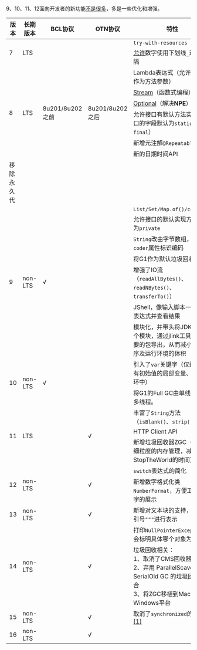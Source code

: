 9、10、11、12面向开发者的新功能[不是很多](https://blog.csdn.net/m0_38001814/article/details/88831037)，多是一些优化和增强。

<table>
    <thead>
        <tr><th style="width:60px;">版本</th><th style="width:100px;">长期版本</th><th style="width:100px;">BCL协议</th><th style="width:100px;">OTN协议</th><th>特性</th></tr>
    </thead>
    <tbody>
        <tr style="height: 20px"><td rowspan="2">7</td><td rowspan="2">LTS</td><td rowspan="2"></td><td rowspan="2"></td><td><code>try-with-resources</code></td></tr>
        <tr style="height: 20px"><td><a href="https://blog.csdn.net/qq_50816785/article/details/110732566">允许</a>数字使用下划线<code>_</code>进行分隔</td></tr>
        <tr style="height: 20px"><td rowspan="6">8</td><td rowspan="6">LTS</td><td rowspan="6">8u201/8u202之前</td><td rowspan="6">8u201/8u202之后</td><td>Lambda表达式（允许把函数作为方法参数）</td></tr>
        <tr style="height: 20px"><td><a href="https://www.runoob.com/java/java8-streams.html">Stream</a>（函数式编程）</td></tr>
        <tr style="height: 20px"><td><a href="https://www.runoob.com/java/java8-optional-class.html">Optional</a>（解决<span style="font-weight:bold">NPE</span>）</td></tr>
        <tr style="height: 20px"><td>允许接口有默认方法实现（接口的字段默认为<code>static final</code>）</td></tr>
        <tr style="height: 20px"><td>新增元注解<code>@Repeatable</code></td></tr>
        <tr style="height: 20px"><td>新的日期时间API</td></tr>
        <tr style="height: 20px"><td>移除永久代</td></tr>
        <tr style="height: 20px"><td rowspan="7">9</td><td rowspan="7">non-LTS</td><td rowspan="7">√</td><td rowspan="7"></td><td><code>List/Set/Map.of()/copyOf()</code></td></tr>
        <tr style="height: 20px"><td>允许接口的默认实现方法定义为<code>private</code></td></tr>
        <tr style="height: 20px"><td><code>String</code>改由字节数组，并增加<code>coder</code>属性标识编码</td></tr>
        <tr style="height: 20px"><td>将G1作为默认垃圾回收器</td></tr>
        <tr style="height: 20px"><td>增强了IO流（<code>readAllBytes()</code>、<code>readNBytes()</code>、<code>transferTo()</code>）</td></tr>
        <tr style="height: 20px"><td>JShell，像输入脚本一样运行表达式并查看结果</td></tr>
        <tr style="height: 20px"><td>模块化，并带头将JDK分为94个模块，通过jlink工具只将必要的包导出，从而减小Java程序及运行环境的体积</td></tr>
        <tr style="height: 20px"><td rowspan="2">10</td><td rowspan="2">non-LTS</td><td rowspan="2">√</td><td rowspan="2"></td><td>引入了<code>var</code>关键字（仅适用于有初始值的局部变量、<code>for</code>循环中）</td></tr>
        <tr style="height: 20px"><td>将G1的Full GC由单线程改为多线程。</td></tr>
        <tr style="height: 20px"><td rowspan="3">11</td><td rowspan="3">LTS</td><td rowspan="3"></td><td rowspan="3">√</td><td>丰富了<code>String</code>方法（<code>isBlank()</code>、<code>strip()</code>）</td></tr>
        <tr style="height: 20px"><td>HTTP Client API</td></tr>
        <tr style="height: 20px"><td>新增垃圾回收器ZGC（采用更细粒度的内存管理，减少StopTheWorld的时间）</td></tr>
        <tr style="height: 20px"><td rowspan="2">12</td><td rowspan="2">non-LTS</td><td rowspan="2"></td><td rowspan="2">√</td><td><code>switch</code>表达式的简化</td></tr>
        <tr style="height: 20px"><td>新增数字格式化类<code>NumberFormat</code>，方便工资等数字的展示</td></tr>
        <tr style="height: 20px"><td>13</td><td>non-LTS</td><td></td><td>√</td><td>新增对文本块的支持，使用三引号<code>"""</code>进行表示</td></tr>
        <tr style="height: 20px"><td rowspan="2">14</td><td rowspan="2">non-LTS</td><td rowspan="2"></td><td rowspan="2">√</td><td>打印<code>NullPointerException</code>时会标明具体哪个对象为<code>Null</code></td></tr>
        <tr style="height: 20px"><td>垃圾回收相关：<br>1、取消了CMS回收器<br>2、弃用 ParallelScavenge + SerialOld GC 的垃圾回收器组合<br>3、将ZGC移植到MacOS、Windows平台</td></tr>
        <tr style="height: 20px"><td>15</td><td>non-LTS</td><td></td><td>√</td><td>取消了<code>synchronized</code>的偏向锁<a href="https://segmentfault.com/a/1190000038403889">[1]</a></td></tr>
        <tr style="height: 20px"><td>16</td><td>non-LTS</td><td></td><td>√</td><td></td></tr>
    </tbody>
</table>

